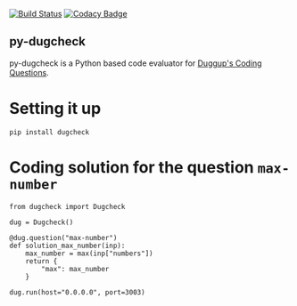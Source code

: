 [![Build Status](https://travis-ci.org/duggup/py-dugcheck.svg?branch=master)](https://travis-ci.org/duggup/py-dugcheck)
[![Codacy Badge](https://api.codacy.com/project/badge/Grade/2f20647a28534955828d897776821efe)](https://www.codacy.com/manual/duggup/py-dugcheck?utm_source=github.com&amp;utm_medium=referral&amp;utm_content=duggup/py-dugcheck&amp;utm_campaign=Badge_Grade)

py-dugcheck
---

py-dugcheck is a Python based code evaluator for [Duggup's Coding Questions](https://duggup.com/q).

# Setting it up

```
pip install dugcheck
```

# Coding solution for the question `max-number`

```
from dugcheck import Dugcheck

dug = Dugcheck()

@dug.question("max-number")
def solution_max_number(inp):
    max_number = max(inp["numbers"])
    return {
        "max": max_number
    }

dug.run(host="0.0.0.0", port=3003)
```
